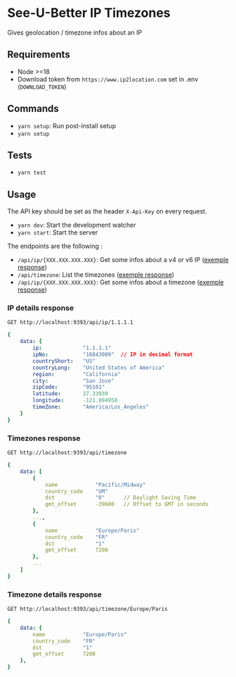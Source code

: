 # See-U-Better IP Timezones

Gives geolocation / timezone infos about an IP

## Requirements
- Node >=18
- Download token from `https://www.ip2location.com` set in .env (`DOWNLOAD_TOKEN`)

## Commands
- `yarn setup`: Run post-install setup
- `yarn setup`

## Tests
- `yarn test`

## Usage
The API key should be set as the header `X-Api-Key` on every request.

- `yarn dev`: Start the development watcher
- `yarn start`: Start the server

The endpoints are the following :
- `/api/ip/{XXX.XXX.XXX.XXX}`: Get some infos about a v4 or v6 IP ([exemple response](#ip-details-response))
- `/api/timezone`: List the timezones ([exemple response](#timezones-response))
- `/api/ip/{XXX.XXX.XXX.XXX}`: Get some infos about a timezone ([exemple response](#timezone-details-response))


### IP details response
```http
GET http://localhost:9393/api/ip/1.1.1.1
```
```yaml
{
    data: {
        ip:             "1.1.1.1"
        ipNo:           "16843009"  // IP in decimal format
        countryShort:   "US"
        countryLong:    "United States of America"
        region:	        "California"
        city:           "San Jose"
        zipCode:        "95101"
        latitude:       37.33939
        longitude:      -121.894958
        timeZone:       "America/Los_Angeles"
    }
}
```

### Timezones response
```http
GET http://localhost:9393/api/timezone
```
```yaml
{
    data: [
        {
            name            "Pacific/Midway"
            country_code    "UM"
            dst	            "0"      // Daylight Saving Time
            gmt_offset	    -39600   // Offset to GMT in seconds
        },
        ...,
        {
            name            "Europe/Paris"
            country_code    "FR"
            dst	            "1"
            gmt_offset	    7200
        },
        ...
    ]
}
```

### Timezone details response
```http
GET http://localhost:9393/api/timezone/Europe/Paris
```
```yaml
{
    data: {
        name            "Europe/Paris"
        country_code    "FR"
        dst	            "1"
        gmt_offset	    7200
    },
}
```
